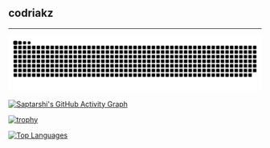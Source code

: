 ## codriakz

***
<picture>
  <source media="(prefers-color-scheme: dark)" srcset="https://raw.githubusercontent.com/HashCookie/HashCookie/output/github-contribution-grid-snake-dark.svg">
  <source media="(prefers-color-scheme: light)" srcset="https://raw.githubusercontent.com/HashCookie/HashCookie/output/github-contribution-grid-snake.svg">
  <img alt="github contribution grid snake animation" src="https://raw.githubusercontent.com/HashCookie/HashCookie/output/github-contribution-grid-snake.svg">
</picture>

[![Saptarshi's GitHub Activity Graph](https://github-readme-activity-graph.vercel.app/graph?username=codrikaz&bg_color=0f2d3d&color=1cadfb&line=1cadfb&point=1cadfb&area=true&hide_border=true)](https://github.com/codrikaz/)

[![trophy](https://github-profile-trophy.vercel.app/?username=codrikaz&theme=onedark&no-bg=true)](https://github.com/codrikaz/github-profile-trophy)

[![Top Languages](https://github-readme-stats.vercel.app/api/top-langs/?username=codrikaz&layout=compact&show_icons=true&theme=chartreuse-dark)](https://github.com/codrikaz/github-readme-stats)


